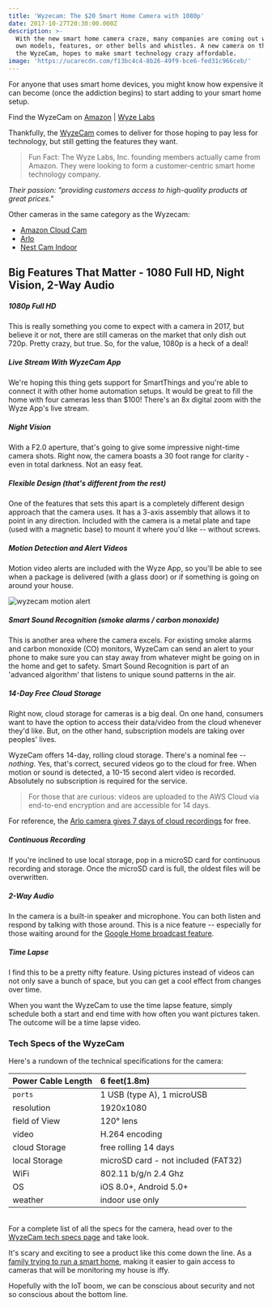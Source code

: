 ```yaml
---
title: 'Wyzecam: The $20 Smart Home Camera with 1080p'
date: 2017-10-27T20:30:00.000Z
description: >-
  With the new smart home camera craze, many companies are coming out with their
  own models, features, or other bells and whistles. A new camera on the market,
  the WyzeCam, hopes to make smart technology crazy affordable.
image: 'https://ucarecdn.com/f13bc4c4-8b26-49f9-bce6-fed31c966ceb/'
---
```

For anyone that uses smart home devices, you might know how expensive it can become (once the addiction begins) to start adding to your smart home setup. 

Find the WyzeCam on [Amazon](http://amzn.to/2hidirj) | [Wyze Labs](https://www.wyzecam.com/product/wyze-cam/#home) 

Thankfully, the [WyzeCam](http://wyzecam.com) comes to deliver for those hoping to pay less for technology, but still getting the features they want.

> Fun Fact: The Wyze Labs, Inc. founding members actually came from Amazon. They were looking to form a customer-centric smart home technology company. 

_Their passion: "providing customers access to high-quality products at great prices."_

Other cameras in the same category as the Wyzecam:

* [Amazon Cloud Cam](http://amzn.to/2yTr7nG) 
* [Arlo](http://amzn.to/2xu2Xyl)
* [Nest Cam Indoor](http://amzn.to/2zTQHcb)

## Big Features That Matter - 1080 Full HD, Night Vision, 2-Way Audio

##### 1080p Full HD

This is really something you come to expect with a camera in 2017, but believe it or not, there are still cameras on the market that only dish out 720p. Pretty crazy, but true. So, for the value, 1080p is a heck of a deal!

##### Live Stream With WyzeCam App

We're hoping this thing gets support for SmartThings and you're able to connect it with other home automation setups. It would be great to fill the home with four cameras less than $100! There's an 8x digital zoom with the Wyze App's live stream.

##### Night Vision

With a F2.0 aperture, that's going to give some impressive night-time camera shots. Right now, the camera boasts a 30 foot range for clarity - even in total darkness. Not an easy feat.

##### Flexible Design (that's different from the rest)

One of the features that sets this apart is a completely different design approach that the camera uses. It has a 3-axis assembly that allows it to point in any direction. Included with the camera is a metal plate and tape (used with a magnetic base) to mount it where you'd like -- without screws.

##### Motion Detection and Alert Videos

Motion video alerts are included with the Wyze App, so you'll be able to see when a package is delivered (with a glass door) or if something is going on around your house.

 ![wyzecam motion alert](https://techdripp.com/wp-content/uploads/2017/10/wyzecam-motion-alert-300x65.png)

##### Smart Sound Recognition (smoke alarms / carbon monoxide)

This is another area where the camera excels. For existing smoke alarms and carbon monoxide (CO) monitors, WyzeCam can send an alert to your phone to make sure you can stay away from whatever might be going on in the home and get to safety. Smart Sound Recognition is part of an 'advanced algorithm' that listens to unique sound patterns in the air.

##### 14-Day Free Cloud Storage

Right now, cloud storage for cameras is a big deal. On one hand, consumers want to have the option to access their data/video from the cloud whenever they'd like. But, on the other hand, subscription models are taking over peoples' lives. 

WyzeCam offers 14-day, rolling cloud storage. There's a nominal fee -- _nothing_. Yes, that's correct, secured videos go to the cloud for free. When motion or sound is detected, a 10-15 second alert video is recorded. Absolutely no subscription is required for the service.

> For those that are curious: videos are uploaded to the AWS Cloud via end-to-end encryption and are accessible for 14 days.

For reference, the [Arlo camera gives 7 days of cloud recordings](https://www.arlo.com/en-us/products/subscription-plans.aspx) for free.

##### Continuous Recording

If you're inclined to use local storage, pop in a microSD card for continuous recording and storage. Once the microSD card is full, the oldest files will be overwritten.

##### 2-Way Audio

In the camera is a built-in speaker and microphone. You can both listen and respond by talking with those around. This is a nice feature -- especially for those waiting around for the [Google Home broadcast feature](https://www.theverge.com/2017/10/4/16412256/google-home-update-voice-text-message-support).

##### Time Lapse

I find this to be a pretty nifty feature. Using pictures instead of videos can not only save a bunch of space, but you can get a cool effect from changes over time. 

When you want the WyzeCam to use the time lapse feature, simply schedule both a start and end time with how often you want pictures taken. The outcome will be a time lapse video.

### Tech Specs of the WyzeCam

Here's a rundown of the technical specifications for the camera:

| **Power Cable Length** | **6 feet(1.8m)**                    |
| :--------------------- | :---------------------------------- |
| `ports`                | 1 USB (type A), 1 microUSB          |
| resolution             | 1920x1080                           |
| field of View          | 120° lens                           |
| video                  | H.264 encoding                      |
| cloud Storage          | free rolling 14 days                |
| local Storage          | microSD card - not included (FAT32) |
| WiFi                   | 802.11 b/g/n 2.4 Ghz                |
| OS                     | iOS 8.0+, Android 5.0+              |
| weather                | indoor use only                     |

\
For a complete list of all the specs for the camera, head over to the [WyzeCam tech specs page](https://www.wyzecam.com/specs/) and take look.

It's scary and exciting to see a product like this come down the line. As a [family trying to run a smart home](https://techdripp.com/future-of-smart-homes-connected-life/), making it easier to gain access to cameras that will be monitoring my house is iffy. 

Hopefully with the IoT boom, we can be conscious about security and not so conscious about the bottom line.
